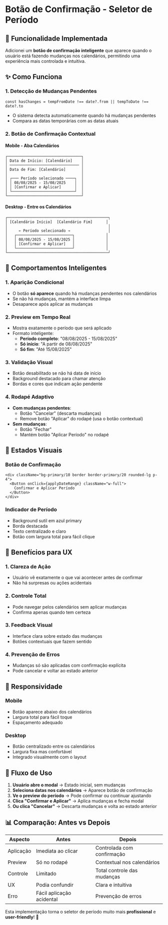 # Botão de Confirmação - Seletor de Período

## 🎯 Funcionalidade Implementada

Adicionei um **botão de confirmação inteligente** que aparece quando o usuário está fazendo mudanças nos calendários, permitindo uma experiência mais controlada e intuitiva.

## ✨ Como Funciona

### 1. **Detecção de Mudanças Pendentes**
```tsx
const hasChanges = tempFromDate !== date?.from || tempToDate !== date?.to
```
- O sistema detecta automaticamente quando há mudanças pendentes
- Compara as datas temporárias com as datas atuais

### 2. **Botão de Confirmação Contextual**

#### **Mobile - Aba Calendários**
```
┌─────────────────────────────────┐
│ Data de Início: [Calendário]    │
│ ─────────────────────────────── │
│ Data de Fim: [Calendário]       │
│                                 │
│ ┌─── Período selecionado ────┐  │
│ │ 08/08/2025 - 15/08/2025    │  │
│ │ [Confirmar e Aplicar]      │  │
│ └────────────────────────────┘  │
└─────────────────────────────────┘
```

#### **Desktop - Entre os Calendários**
```
┌─────────────────────────────────────────────┐
│ [Calendário Início]  [Calendário Fim]      │
│                                             │
│     ← Período selecionado →                 │
│   ┌─────────────────────────┐              │
│   │ 08/08/2025 - 15/08/2025 │              │
│   │ [Confirmar e Aplicar]   │              │
│   └─────────────────────────┘              │
└─────────────────────────────────────────────┘
```

## 🔧 Comportamentos Inteligentes

### **1. Aparição Condicional**
- O botão **só aparece** quando há mudanças pendentes nos calendários
- Se não há mudanças, mantém a interface limpa
- Desaparece após aplicar as mudanças

### **2. Preview em Tempo Real**
- Mostra exatamente o período que será aplicado
- Formato inteligente:
  - **Período completo**: "08/08/2025 - 15/08/2025"
  - **Só início**: "A partir de 08/08/2025"
  - **Só fim**: "Até 15/08/2025"

### **3. Validação Visual**
- Botão desabilitado se não há data de início
- Background destacado para chamar atenção
- Bordas e cores que indicam ação pendente

### **4. Rodapé Adaptivo**
- **Com mudanças pendentes**: 
  - Botão "Cancelar" (descarta mudanças)
  - Remove botão "Aplicar" do rodapé (usa o botão contextual)
- **Sem mudanças**: 
  - Botão "Fechar" 
  - Mantém botão "Aplicar Período" no rodapé

## 🎨 Estados Visuais

### **Botão de Confirmação**
```tsx
<div className="bg-primary/10 border border-primary/20 rounded-lg p-4">
  <Button onClick={applyDateRange} className="w-full">
    Confirmar e Aplicar Período
  </Button>
</div>
```

### **Indicador de Período**
- Background sutil em azul primary
- Borda destacada
- Texto centralizado e claro
- Botão com largura total para fácil clique

## 🚀 Benefícios para UX

### **1. Clareza de Ação**
- Usuário vê exatamente o que vai acontecer antes de confirmar
- Não há surpresas ou ações acidentais

### **2. Controle Total**
- Pode navegar pelos calendários sem aplicar mudanças
- Confirma apenas quando tem certeza

### **3. Feedback Visual**
- Interface clara sobre estado das mudanças
- Botões contextuais que fazem sentido

### **4. Prevenção de Erros**
- Mudanças só são aplicadas com confirmação explícita
- Pode cancelar e voltar ao estado anterior

## 📱 Responsividade

### **Mobile**
- Botão aparece abaixo dos calendários
- Largura total para fácil toque
- Espaçamento adequado

### **Desktop**
- Botão centralizado entre os calendários
- Largura fixa mas confortável
- Integrado visualmente com o layout

## 🔄 Fluxo de Uso

1. **Usuário abre o modal** → Estado inicial, sem mudanças
2. **Seleciona datas nos calendários** → Aparece botão de confirmação
3. **Ve o preview do período** → Pode confirmar ou continuar ajustando
4. **Clica "Confirmar e Aplicar"** → Aplica mudanças e fecha modal
5. **Ou clica "Cancelar"** → Descarta mudanças e volta ao estado anterior

## 📊 Comparação: Antes vs Depois

| Aspecto | Antes | Depois |
|---------|-------|--------|
| Aplicação | Imediata ao clicar | Controlada com confirmação |
| Preview | Só no rodapé | Contextual nos calendários |
| Controle | Limitado | Total controle das mudanças |
| UX | Podia confundir | Clara e intuitiva |
| Erro | Fácil aplicação acidental | Prevenção de erros |

Esta implementação torna o seletor de período muito mais **profissional** e **user-friendly**! 🎉
